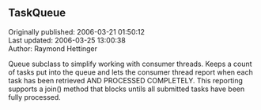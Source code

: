 ## TaskQueue  
Originally published: 2006-03-21 01:50:12  
Last updated: 2006-03-25 13:00:38  
Author: Raymond Hettinger  
  
Queue subclass to simplify working with consumer threads.  Keeps a count of tasks put into the queue and lets the consumer thread report when each task has been retrieved AND PROCESSED COMPLETELY.  This reporting supports a join() method that blocks untils all submitted tasks have been fully processed.